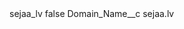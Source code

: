 <?xml version="1.0" encoding="UTF-8"?>
<CustomMetadata xmlns="http://soap.sforce.com/2006/04/metadata" xmlns:xsi="http://www.w3.org/2001/XMLSchema-instance" xmlns:xsd="http://www.w3.org/2001/XMLSchema">
    <label>sejaa_lv</label>
    <protected>false</protected>
    <values>
        <field>Domain_Name__c</field>
        <value xsi:type="xsd:string">sejaa.lv</value>
    </values>
</CustomMetadata>
